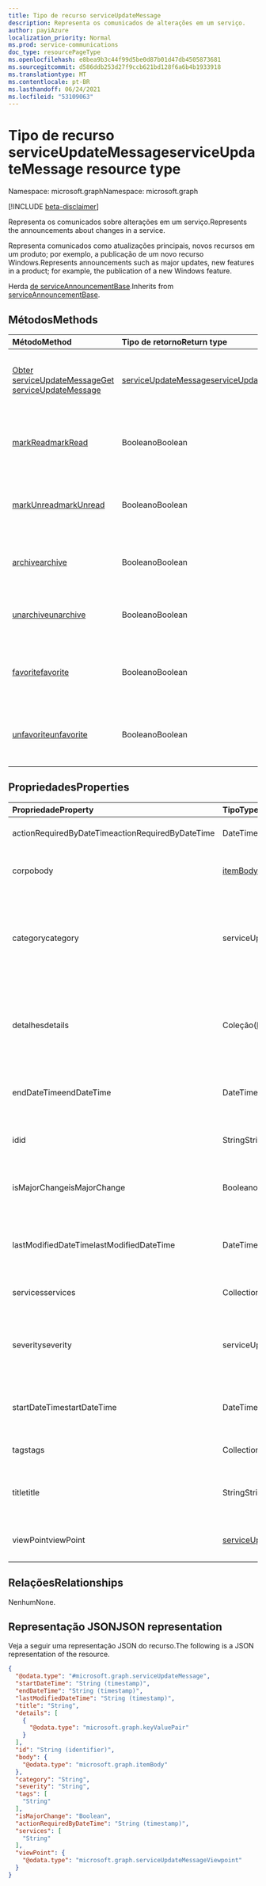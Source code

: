 ```yaml
---
title: Tipo de recurso serviceUpdateMessage
description: Representa os comunicados de alterações em um serviço.
author: payiAzure
localization_priority: Normal
ms.prod: service-communications
doc_type: resourcePageType
ms.openlocfilehash: e8bea9b3c44f99d5be0d87b01d47db4505873681
ms.sourcegitcommit: d586ddb253d27f9ccb621bd128f6a6b4b1933918
ms.translationtype: MT
ms.contentlocale: pt-BR
ms.lasthandoff: 06/24/2021
ms.locfileid: "53109063"
---
```

# <a name="serviceupdatemessage-resource-type"></a><span data-ttu-id="dc54b-103">Tipo de recurso serviceUpdateMessage</span><span class="sxs-lookup"><span data-stu-id="dc54b-103">serviceUpdateMessage resource type</span></span>

<span data-ttu-id="dc54b-104">Namespace: microsoft.graph</span><span class="sxs-lookup"><span data-stu-id="dc54b-104">Namespace: microsoft.graph</span></span>

[!INCLUDE [beta-disclaimer](../../includes/beta-disclaimer.md)]

<span data-ttu-id="dc54b-105">Representa os comunicados sobre alterações em um serviço.</span><span class="sxs-lookup"><span data-stu-id="dc54b-105">Represents the announcements about changes in a service.</span></span>

<span data-ttu-id="dc54b-106">Representa comunicados como atualizações principais, novos recursos em um produto; por exemplo, a publicação de um novo recurso Windows.</span><span class="sxs-lookup"><span data-stu-id="dc54b-106">Represents announcements such as major updates, new features in a product; for example, the publication of a new Windows feature.</span></span>

<span data-ttu-id="dc54b-107">Herda [de serviceAnnouncementBase](../resources/serviceannouncementbase.md).</span><span class="sxs-lookup"><span data-stu-id="dc54b-107">Inherits from [serviceAnnouncementBase](../resources/serviceannouncementbase.md).</span></span>

## <a name="methods"></a><span data-ttu-id="dc54b-108">Métodos</span><span class="sxs-lookup"><span data-stu-id="dc54b-108">Methods</span></span>
|<span data-ttu-id="dc54b-109">Método</span><span class="sxs-lookup"><span data-stu-id="dc54b-109">Method</span></span>|<span data-ttu-id="dc54b-110">Tipo de retorno</span><span class="sxs-lookup"><span data-stu-id="dc54b-110">Return type</span></span>|<span data-ttu-id="dc54b-111">Descrição</span><span class="sxs-lookup"><span data-stu-id="dc54b-111">Description</span></span>|
|:---|:---|:---|
|[<span data-ttu-id="dc54b-112">Obter serviceUpdateMessage</span><span class="sxs-lookup"><span data-stu-id="dc54b-112">Get serviceUpdateMessage</span></span>](../api/serviceupdatemessage-get.md)|[<span data-ttu-id="dc54b-113">serviceUpdateMessage</span><span class="sxs-lookup"><span data-stu-id="dc54b-113">serviceUpdateMessage</span></span>](../resources/serviceupdatemessage.md)|<span data-ttu-id="dc54b-114">Recupere as propriedades e as relações de um [objeto serviceUpdateMessage.](../resources/serviceupdatemessage.md)</span><span class="sxs-lookup"><span data-stu-id="dc54b-114">Retrieve the properties and relationships of a [serviceUpdateMessage](../resources/serviceupdatemessage.md) object.</span></span> |
|[<span data-ttu-id="dc54b-115">markRead</span><span class="sxs-lookup"><span data-stu-id="dc54b-115">markRead</span></span>](../api/serviceupdatemessage-markread.md)|<span data-ttu-id="dc54b-116">Booleano</span><span class="sxs-lookup"><span data-stu-id="dc54b-116">Boolean</span></span>|<span data-ttu-id="dc54b-117">Marque uma lista [de serviceUpdateMessage](../resources/serviceupdatemessage.md)s como **lido** para o usuário que está assinado.</span><span class="sxs-lookup"><span data-stu-id="dc54b-117">Mark a list of [serviceUpdateMessage](../resources/serviceupdatemessage.md)s as **read** for the signed in user.</span></span>|
|[<span data-ttu-id="dc54b-118">markUnread</span><span class="sxs-lookup"><span data-stu-id="dc54b-118">markUnread</span></span>](../api/serviceupdatemessage-markunread.md)|<span data-ttu-id="dc54b-119">Booleano</span><span class="sxs-lookup"><span data-stu-id="dc54b-119">Boolean</span></span>|<span data-ttu-id="dc54b-120">Marque uma lista [de serviceUpdateMessage](../resources/serviceupdatemessage.md)s como **não** lido para o usuário insinuável.</span><span class="sxs-lookup"><span data-stu-id="dc54b-120">Mark a list of [serviceUpdateMessage](../resources/serviceupdatemessage.md)s as **unread** for the signed in user.</span></span>|
|[<span data-ttu-id="dc54b-121">archive</span><span class="sxs-lookup"><span data-stu-id="dc54b-121">archive</span></span>](../api/serviceupdatemessage-archive.md)|<span data-ttu-id="dc54b-122">Booleano</span><span class="sxs-lookup"><span data-stu-id="dc54b-122">Boolean</span></span>|<span data-ttu-id="dc54b-123">Arquivar uma lista [de serviceUpdateMessage](../resources/serviceupdatemessage.md)s para o usuário inscrevedo.</span><span class="sxs-lookup"><span data-stu-id="dc54b-123">Archive a list of [serviceUpdateMessage](../resources/serviceupdatemessage.md)s for the signed in user.</span></span>|
|[<span data-ttu-id="dc54b-124">unarchive</span><span class="sxs-lookup"><span data-stu-id="dc54b-124">unarchive</span></span>](../api/serviceupdatemessage-unarchive.md)|<span data-ttu-id="dc54b-125">Booleano</span><span class="sxs-lookup"><span data-stu-id="dc54b-125">Boolean</span></span>|<span data-ttu-id="dc54b-126">Unarchive a list of [serviceUpdateMessage](../resources/serviceupdatemessage.md)s for the signed in user.</span><span class="sxs-lookup"><span data-stu-id="dc54b-126">Unarchive a list of [serviceUpdateMessage](../resources/serviceupdatemessage.md)s for the signed in user.</span></span>|
|[<span data-ttu-id="dc54b-127">favorite</span><span class="sxs-lookup"><span data-stu-id="dc54b-127">favorite</span></span>](../api/serviceupdatemessage-favorite.md)|<span data-ttu-id="dc54b-128">Booleano</span><span class="sxs-lookup"><span data-stu-id="dc54b-128">Boolean</span></span>|<span data-ttu-id="dc54b-129">Altere o status de uma lista [de serviceUpdateMessage](../resources/serviceupdatemessage.md)s como favorito para o usuário que está assinado.</span><span class="sxs-lookup"><span data-stu-id="dc54b-129">Change the status of a list of [serviceUpdateMessage](../resources/serviceupdatemessage.md)s to favorite for the signed in user.</span></span>|
|[<span data-ttu-id="dc54b-130">unfavorite</span><span class="sxs-lookup"><span data-stu-id="dc54b-130">unfavorite</span></span>](../api/serviceupdatemessage-unfavorite.md)|<span data-ttu-id="dc54b-131">Booleano</span><span class="sxs-lookup"><span data-stu-id="dc54b-131">Boolean</span></span>|<span data-ttu-id="dc54b-132">Remova o status favorito [de serviceUpdateMessage](../resources/serviceupdatemessage.md)s para o usuário instituto.</span><span class="sxs-lookup"><span data-stu-id="dc54b-132">Remove the favorite status of [serviceUpdateMessage](../resources/serviceupdatemessage.md)s for the signed in user.</span></span>|

## <a name="properties"></a><span data-ttu-id="dc54b-133">Propriedades</span><span class="sxs-lookup"><span data-stu-id="dc54b-133">Properties</span></span>
|<span data-ttu-id="dc54b-134">Propriedade</span><span class="sxs-lookup"><span data-stu-id="dc54b-134">Property</span></span>|<span data-ttu-id="dc54b-135">Tipo</span><span class="sxs-lookup"><span data-stu-id="dc54b-135">Type</span></span>|<span data-ttu-id="dc54b-136">Descrição</span><span class="sxs-lookup"><span data-stu-id="dc54b-136">Description</span></span>|
|:---|:---|:---|
|<span data-ttu-id="dc54b-137">actionRequiredByDateTime</span><span class="sxs-lookup"><span data-stu-id="dc54b-137">actionRequiredByDateTime</span></span>|<span data-ttu-id="dc54b-138">DateTimeOffset</span><span class="sxs-lookup"><span data-stu-id="dc54b-138">DateTimeOffset</span></span>|<span data-ttu-id="dc54b-139">O prazo esperado da ação para a mensagem.</span><span class="sxs-lookup"><span data-stu-id="dc54b-139">The expected deadline of the action for the message.</span></span>|
|<span data-ttu-id="dc54b-140">corpo</span><span class="sxs-lookup"><span data-stu-id="dc54b-140">body</span></span>|[<span data-ttu-id="dc54b-141">itemBody</span><span class="sxs-lookup"><span data-stu-id="dc54b-141">itemBody</span></span>](../resources/itembody.md)|<span data-ttu-id="dc54b-142">O tipo de conteúdo e o conteúdo do corpo da mensagem de serviço.</span><span class="sxs-lookup"><span data-stu-id="dc54b-142">The content type and content of the service message body.</span></span>|
|<span data-ttu-id="dc54b-143">category</span><span class="sxs-lookup"><span data-stu-id="dc54b-143">category</span></span>|<span data-ttu-id="dc54b-144">serviceUpdateCategory</span><span class="sxs-lookup"><span data-stu-id="dc54b-144">serviceUpdateCategory</span></span>|<span data-ttu-id="dc54b-145">A categoria de mensagem de serviço.</span><span class="sxs-lookup"><span data-stu-id="dc54b-145">The service message category.</span></span> <span data-ttu-id="dc54b-146">Os valores possíveis são: `preventOrFixIssue`, `planForChange`, `stayInformed`, `unknownFutureValue`.</span><span class="sxs-lookup"><span data-stu-id="dc54b-146">Possible values are: `preventOrFixIssue`, `planForChange`, `stayInformed`, `unknownFutureValue`.</span></span>|
|<span data-ttu-id="dc54b-147">detalhes</span><span class="sxs-lookup"><span data-stu-id="dc54b-147">details</span></span>|<span data-ttu-id="dc54b-148">Coleção([keyValuePair](../resources/keyvaluepair.md))</span><span class="sxs-lookup"><span data-stu-id="dc54b-148">Collection([keyValuePair](../resources/keyvaluepair.md))</span></span>|<span data-ttu-id="dc54b-149">Detalhes adicionais sobre a mensagem de serviço.</span><span class="sxs-lookup"><span data-stu-id="dc54b-149">Additional details about service message.</span></span> <span data-ttu-id="dc54b-150">Essa propriedade não dá suporte a filtros.</span><span class="sxs-lookup"><span data-stu-id="dc54b-150">This property doesn't support filters.</span></span> <span data-ttu-id="dc54b-151">Herdado [do serviceAnnouncementBase](../resources/serviceannouncementbase.md).</span><span class="sxs-lookup"><span data-stu-id="dc54b-151">Inherited from [serviceAnnouncementBase](../resources/serviceannouncementbase.md).</span></span>|
|<span data-ttu-id="dc54b-152">endDateTime</span><span class="sxs-lookup"><span data-stu-id="dc54b-152">endDateTime</span></span>|<span data-ttu-id="dc54b-153">DateTimeOffset</span><span class="sxs-lookup"><span data-stu-id="dc54b-153">DateTimeOffset</span></span>|<span data-ttu-id="dc54b-154">A hora de término da mensagem de serviço.</span><span class="sxs-lookup"><span data-stu-id="dc54b-154">The end time of the service message.</span></span> <span data-ttu-id="dc54b-155">Herdado [do serviceAnnouncementBase](../resources/serviceannouncementbase.md).</span><span class="sxs-lookup"><span data-stu-id="dc54b-155">Inherited from [serviceAnnouncementBase](../resources/serviceannouncementbase.md).</span></span>|
|<span data-ttu-id="dc54b-156">id</span><span class="sxs-lookup"><span data-stu-id="dc54b-156">id</span></span>|<span data-ttu-id="dc54b-157">String</span><span class="sxs-lookup"><span data-stu-id="dc54b-157">String</span></span>|<span data-ttu-id="dc54b-158">A id da mensagem de serviço.</span><span class="sxs-lookup"><span data-stu-id="dc54b-158">The id of the service message.</span></span> <span data-ttu-id="dc54b-159">Herdado [do serviceAnnouncementBase](../resources/serviceannouncementbase.md).</span><span class="sxs-lookup"><span data-stu-id="dc54b-159">Inherited from [serviceAnnouncementBase](../resources/serviceannouncementbase.md).</span></span>|
|<span data-ttu-id="dc54b-160">isMajorChange</span><span class="sxs-lookup"><span data-stu-id="dc54b-160">isMajorChange</span></span>|<span data-ttu-id="dc54b-161">Booleano</span><span class="sxs-lookup"><span data-stu-id="dc54b-161">Boolean</span></span>|<span data-ttu-id="dc54b-162">Indica se a mensagem descreve uma atualização importante para o serviço.</span><span class="sxs-lookup"><span data-stu-id="dc54b-162">Indicates whether the message describes a major update for the service.</span></span>|
|<span data-ttu-id="dc54b-163">lastModifiedDateTime</span><span class="sxs-lookup"><span data-stu-id="dc54b-163">lastModifiedDateTime</span></span>|<span data-ttu-id="dc54b-164">DateTimeOffset</span><span class="sxs-lookup"><span data-stu-id="dc54b-164">DateTimeOffset</span></span>|<span data-ttu-id="dc54b-165">A última hora modificada da mensagem de serviço.</span><span class="sxs-lookup"><span data-stu-id="dc54b-165">The last modified time of the service message.</span></span> <span data-ttu-id="dc54b-166">Herdado [do serviceAnnouncementBase](../resources/serviceannouncementbase.md).</span><span class="sxs-lookup"><span data-stu-id="dc54b-166">Inherited from [serviceAnnouncementBase](../resources/serviceannouncementbase.md).</span></span>|
|<span data-ttu-id="dc54b-167">services</span><span class="sxs-lookup"><span data-stu-id="dc54b-167">services</span></span>|<span data-ttu-id="dc54b-168">Collection(string)</span><span class="sxs-lookup"><span data-stu-id="dc54b-168">Collection(string)</span></span>|<span data-ttu-id="dc54b-169">Os serviços afetados pela mensagem de serviço.</span><span class="sxs-lookup"><span data-stu-id="dc54b-169">The affected services by the service message.</span></span>|
|<span data-ttu-id="dc54b-170">severity</span><span class="sxs-lookup"><span data-stu-id="dc54b-170">severity</span></span>|<span data-ttu-id="dc54b-171">serviceUpdateSeverity</span><span class="sxs-lookup"><span data-stu-id="dc54b-171">serviceUpdateSeverity</span></span>|<span data-ttu-id="dc54b-172">A gravidade da mensagem de serviço.</span><span class="sxs-lookup"><span data-stu-id="dc54b-172">The severity of the service message.</span></span> <span data-ttu-id="dc54b-173">Os valores possíveis são: `normal`, `high`, `critical`, `unknownFutureValue`.</span><span class="sxs-lookup"><span data-stu-id="dc54b-173">Possible values are: `normal`, `high`, `critical`, `unknownFutureValue`.</span></span>|
|<span data-ttu-id="dc54b-174">startDateTime</span><span class="sxs-lookup"><span data-stu-id="dc54b-174">startDateTime</span></span>|<span data-ttu-id="dc54b-175">DateTimeOffset</span><span class="sxs-lookup"><span data-stu-id="dc54b-175">DateTimeOffset</span></span>|<span data-ttu-id="dc54b-176">A hora de início da mensagem de serviço.</span><span class="sxs-lookup"><span data-stu-id="dc54b-176">The start time of the service message.</span></span> <span data-ttu-id="dc54b-177">Herdado [do serviceAnnouncementBase](../resources/serviceannouncementbase.md).</span><span class="sxs-lookup"><span data-stu-id="dc54b-177">Inherited from [serviceAnnouncementBase](../resources/serviceannouncementbase.md).</span></span>|
|<span data-ttu-id="dc54b-178">tags</span><span class="sxs-lookup"><span data-stu-id="dc54b-178">tags</span></span>|<span data-ttu-id="dc54b-179">Collection(string)</span><span class="sxs-lookup"><span data-stu-id="dc54b-179">Collection(string)</span></span>|<span data-ttu-id="dc54b-180">Uma coleção de marcas para a mensagem de serviço.</span><span class="sxs-lookup"><span data-stu-id="dc54b-180">A collection of tags for the service message.</span></span>|
|<span data-ttu-id="dc54b-181">title</span><span class="sxs-lookup"><span data-stu-id="dc54b-181">title</span></span>|<span data-ttu-id="dc54b-182">String</span><span class="sxs-lookup"><span data-stu-id="dc54b-182">String</span></span>|<span data-ttu-id="dc54b-183">O título da mensagem de serviço.</span><span class="sxs-lookup"><span data-stu-id="dc54b-183">The title of the service message.</span></span> <span data-ttu-id="dc54b-184">Herdado [do serviceAnnouncementBase](../resources/serviceannouncementbase.md).</span><span class="sxs-lookup"><span data-stu-id="dc54b-184">Inherited from [serviceAnnouncementBase](../resources/serviceannouncementbase.md).</span></span>|
|<span data-ttu-id="dc54b-185">viewPoint</span><span class="sxs-lookup"><span data-stu-id="dc54b-185">viewPoint</span></span>|[<span data-ttu-id="dc54b-186">serviceUpdateMessageViewpoint</span><span class="sxs-lookup"><span data-stu-id="dc54b-186">serviceUpdateMessageViewpoint</span></span>](../resources/serviceupdatemessageviewpoint.md)|<span data-ttu-id="dc54b-187">Representa os dados de pontos de exibição do usuário da mensagem de serviço.</span><span class="sxs-lookup"><span data-stu-id="dc54b-187">Represents user view points data of the service message.</span></span>|

## <a name="relationships"></a><span data-ttu-id="dc54b-188">Relações</span><span class="sxs-lookup"><span data-stu-id="dc54b-188">Relationships</span></span>
<span data-ttu-id="dc54b-189">Nenhum</span><span class="sxs-lookup"><span data-stu-id="dc54b-189">None.</span></span>

## <a name="json-representation"></a><span data-ttu-id="dc54b-190">Representação JSON</span><span class="sxs-lookup"><span data-stu-id="dc54b-190">JSON representation</span></span>
<span data-ttu-id="dc54b-191">Veja a seguir uma representação JSON do recurso.</span><span class="sxs-lookup"><span data-stu-id="dc54b-191">The following is a JSON representation of the resource.</span></span>
<!-- {
  "blockType": "resource",
  "keyProperty": "id",
  "@odata.type": "microsoft.graph.serviceUpdateMessage",
  "openType": false
}
-->
``` json
{
  "@odata.type": "#microsoft.graph.serviceUpdateMessage",
  "startDateTime": "String (timestamp)",
  "endDateTime": "String (timestamp)",
  "lastModifiedDateTime": "String (timestamp)",
  "title": "String",
  "details": [
    {
      "@odata.type": "microsoft.graph.keyValuePair"
    }
  ],
  "id": "String (identifier)",
  "body": {
    "@odata.type": "microsoft.graph.itemBody"
  },
  "category": "String",
  "severity": "String",
  "tags": [
    "String"
  ],
  "isMajorChange": "Boolean",
  "actionRequiredByDateTime": "String (timestamp)",
  "services": [
    "String"
  ],
  "viewPoint": {
    "@odata.type": "microsoft.graph.serviceUpdateMessageViewpoint"
  }
}
```

